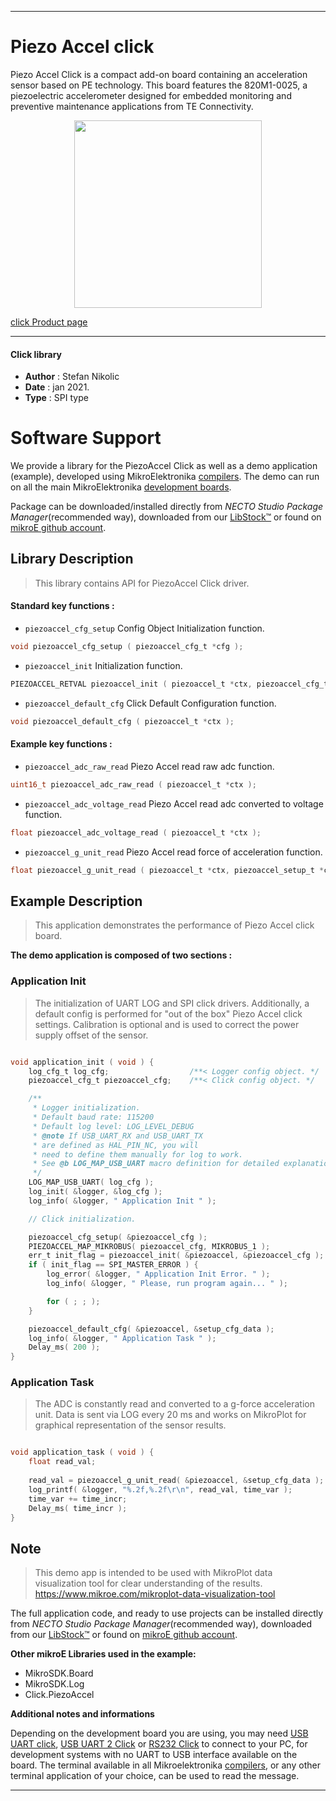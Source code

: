 
---
# Piezo Accel click

Piezo Accel Click is a compact add-on board containing an acceleration sensor based on PE technology. This board features the 820M1-0025, a piezoelectric accelerometer designed for embedded monitoring and preventive maintenance applications from TE Connectivity.

<p align="center">
  <img src="https://download.mikroe.com/images/click_for_ide/piezo_accel_click.png" height=300px>
</p>

[click Product page](https://www.mikroe.com/piezo-accel-click)

---


#### Click library

- **Author**        : Stefan Nikolic
- **Date**          : jan 2021.
- **Type**          : SPI type


# Software Support

We provide a library for the PiezoAccel Click
as well as a demo application (example), developed using MikroElektronika
[compilers](https://www.mikroe.com/necto-studio).
The demo can run on all the main MikroElektronika [development boards](https://www.mikroe.com/development-boards).

Package can be downloaded/installed directly from *NECTO Studio Package Manager*(recommended way), downloaded from our [LibStock&trade;](https://libstock.mikroe.com) or found on [mikroE github account](https://github.com/MikroElektronika/mikrosdk_click_v2/tree/master/clicks).

## Library Description

> This library contains API for PiezoAccel Click driver.

#### Standard key functions :

- `piezoaccel_cfg_setup` Config Object Initialization function.
```c
void piezoaccel_cfg_setup ( piezoaccel_cfg_t *cfg );
```

- `piezoaccel_init` Initialization function.
```c
PIEZOACCEL_RETVAL piezoaccel_init ( piezoaccel_t *ctx, piezoaccel_cfg_t *cfg );
```

- `piezoaccel_default_cfg` Click Default Configuration function.
```c
void piezoaccel_default_cfg ( piezoaccel_t *ctx );
```

#### Example key functions :

- `piezoaccel_adc_raw_read` Piezo Accel read raw adc function.
```c
uint16_t piezoaccel_adc_raw_read ( piezoaccel_t *ctx );
```

- `piezoaccel_adc_voltage_read` Piezo Accel read adc converted to voltage function.
```c
float piezoaccel_adc_voltage_read ( piezoaccel_t *ctx );
```

- `piezoaccel_g_unit_read` Piezo Accel read force of acceleration function.
```c
float piezoaccel_g_unit_read ( piezoaccel_t *ctx, piezoaccel_setup_t *cfg_data );
```

## Example Description

> This application demonstrates the performance of Piezo Accel click board.

**The demo application is composed of two sections :**

### Application Init

>  The initialization of UART LOG and SPI click drivers.
Additionally, a default config is performed for
"out of the box" Piezo Accel click settings.
Calibration is optional and is used to correct
the power supply offset of the sensor.

```c

void application_init ( void ) {
    log_cfg_t log_cfg;                  /**< Logger config object. */
    piezoaccel_cfg_t piezoaccel_cfg;    /**< Click config object. */

    /** 
     * Logger initialization.
     * Default baud rate: 115200
     * Default log level: LOG_LEVEL_DEBUG
     * @note If USB_UART_RX and USB_UART_TX 
     * are defined as HAL_PIN_NC, you will 
     * need to define them manually for log to work. 
     * See @b LOG_MAP_USB_UART macro definition for detailed explanation.
     */
    LOG_MAP_USB_UART( log_cfg );
    log_init( &logger, &log_cfg );
    log_info( &logger, " Application Init " );

    // Click initialization.

    piezoaccel_cfg_setup( &piezoaccel_cfg );
    PIEZOACCEL_MAP_MIKROBUS( piezoaccel_cfg, MIKROBUS_1 );
    err_t init_flag = piezoaccel_init( &piezoaccel, &piezoaccel_cfg );
    if ( init_flag == SPI_MASTER_ERROR ) {
        log_error( &logger, " Application Init Error. " );
        log_info( &logger, " Please, run program again... " );

        for ( ; ; );
    }

    piezoaccel_default_cfg( &piezoaccel, &setup_cfg_data );
    log_info( &logger, " Application Task " );
    Delay_ms( 200 );
}

```

### Application Task

>  The ADC is constantly read and converted to a
g-force acceleration unit. Data is sent via LOG
every 20 ms and works on MikroPlot for graphical
representation of the sensor results.

```c

void application_task ( void ) {
    float read_val;
    
    read_val = piezoaccel_g_unit_read( &piezoaccel, &setup_cfg_data );
    log_printf( &logger, "%.2f,%.2f\r\n", read_val, time_var );
    time_var += time_incr;
    Delay_ms( time_incr );
}

```

## Note

>  This demo app is intended to be used with MikroPlot data
visualization tool for clear understanding of the results.
https://www.mikroe.com/mikroplot-data-visualization-tool

The full application code, and ready to use projects can be installed directly from *NECTO Studio Package Manager*(recommended way), downloaded from our [LibStock&trade;](https://libstock.mikroe.com) or found on [mikroE github account](https://github.com/MikroElektronika/mikrosdk_click_v2/tree/master/clicks).

**Other mikroE Libraries used in the example:**

- MikroSDK.Board
- MikroSDK.Log
- Click.PiezoAccel

**Additional notes and informations**

Depending on the development board you are using, you may need
[USB UART click](http://shop.mikroe.com/usb-uart-click),
[USB UART 2 Click](http://shop.mikroe.com/usb-uart-2-click) or
[RS232 Click](http://shop.mikroe.com/rs232-click) to connect to your PC, for
development systems with no UART to USB interface available on the board. The
terminal available in all Mikroelektronika
[compilers](http://shop.mikroe.com/compilers), or any other terminal application
of your choice, can be used to read the message.

---

